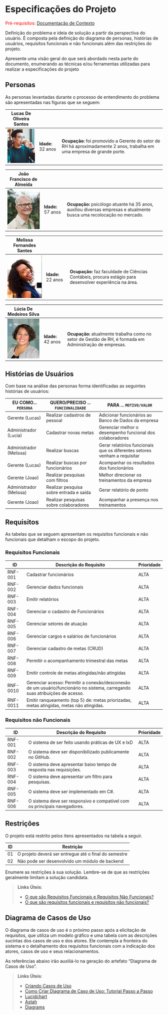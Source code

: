 # Especificações do Projeto

<span style="color:red">Pré-requisitos: <a href="1-Documentação de Contexto.md"> Documentação de Contexto</a></span>

Definição do problema e ideia de solução a partir da perspectiva do usuário. É composta pela definição do  diagrama de personas, histórias de usuários, requisitos funcionais e não funcionais além das restrições do projeto.

Apresente uma visão geral do que será abordado nesta parte do documento, enumerando as técnicas e/ou ferramentas utilizadas para realizar a especificações do projeto

## Personas

As personas levantadas durante o processo de entendimento do problema são apresentadas nas figuras que se seguem:

| **Lucas De Oliveira Santos** |      |      |
|------------------------------|------|------|
|<img src="/docs/img/photo-lucas.jpg"> | **Idade:** 32 anos  | **Ocupação:** foi promovido a Gerente do setor de RH há aproximadamente 2 anos, trabalha em uma empresa de grande porte.   |

| **João Francisco de Almeida** |      |      |
|-------------------------------|------|------|
|<img src="/docs/img/photo-joao.png"> | **Idade:** 57 anos  | **Ocupação:** psicólogo atuante há 35 anos, auxiliou diversas empresas e atualmente busca uma recolocação no mercado.       |

| **Melissa Fernandes Santos** |      |      |
|------------------------------|------|------|
|<img src="/docs/img/photo-melissa.jpng.jpeg"> | **Idade:** 22 anos  | **Ocupação:** faz faculdade de Ciências Contábeis, procura estágio para desenvolver experiência na área.                        |

| **Lúcia De Medeiros Silva** |      |      |
|-----------------------------|------|------|
|<img src="/docs/img/photo-lucia.png"> | **Idade:** 42 anos  | **Ocupação:** atualmente trabalha como no setor de Gestão de RH, é formada em Administração de empresas. |


## Histórias de Usuários

Com base na análise das personas forma identificadas as seguintes histórias de usuários:

|EU COMO... `PERSONA`| QUERO/PRECISO ... `FUNCIONALIDADE` |PARA ... `MOTIVO/VALOR`                 |
|--------------------|------------------------------------|----------------------------------------|
|Gerente (Lucas)  | Realizar cadastros de pessoal       | Adicionar funcionários ao Banco de Dados da empresa          |
|Administrador (Lucia)       | Cadastrar novas metas            | Gerenciar melhor o desempenho funcional dos colaboradores |
|Administrador (Melissa)  | Realizar buscas      | Gerar relatórios funcionais que os diferentes setores venham a requisitar       |
|Gerente (Lucas)  | Realizar buscas por funcionários      | Acompanhar os resultados dos funcionários        |
|Gerente (Joao)  | Realizar pesquisas com filtros     | Melhor direcionar os treinamentos da empresa         |
|Administrador (Melissa)  | Realizar pesquisa sobre entrada e saída      | Gerar relatório de ponto         |
|Gerente (Joao)  | Realizar pesquisas sobre colaboradores      | Acompanhar a presença nos treinamentos         |




## Requisitos

As tabelas que se seguem apresentam os requisitos funcionais e não funcionais que detalham o escopo do projeto.

### Requisitos Funcionais

|ID    | Descrição do Requisito  | Prioridade |
|-------|----------------------------|------|
|RNF-001| Cadastrar funcionários     | ALTA | 
|RNF-002| Gerenciar dados funcionais | ALTA | 
|RNF-003| Emitir relatórios          | ALTA | 
|RNF-004| Gerenciar o cadastro de Funcionários  | ALTA | 
|RNF-005| Gerenciar setores de atuação | ALTA | 
|RNF-006| Gerenciar cargos e salários de funcionários | ALTA | 
|RNF-007| Gerenciar cadastro de metas (CRUD) | ALTA | 
|RNF-008| Permitir o acompanhamento trimestral das metas | ALTA | 
|RNF-009| Emitir controle de metas atingidas/não atingidas| ALTA | 
|RNF-0010| Gerenciar acesso: Permitir a conexão/desconexão de um usuário/funcionário no sistema, carregando suas atribuições de acesso. | ALTA | 
|RNF-0011| Emitir ranqueamento (top 5) de: metas priorizadas, metas atingidas, metas não atingidas. | ALTA | 



### Requisitos não Funcionais

|ID     | Descrição do Requisito  |Prioridade |
|-------|----------------------------|------|
|RNF-001| O sistema de ser feito usando práticas de UX e IxD   | ALTA | 
|RNF-002| O sistema deve ser disponibilizado publicamente no GitHub. | ALTA | 
|RNF-003| O sistema deve apresentar baixo tempo de resposta nas requisições. | ALTA | 
|RNF-004| O sistema deve apresentar um filtro para pesquisas. | ALTA | 
|RNF-005| O sistema deve ser implementado em C#. | ALTA | 
|RNF-006| O sistema deve ser responsivo e compatível com os principais navegadores. | ALTA | 


## Restrições

O projeto está restrito pelos itens apresentados na tabela a seguir.

|ID| Restrição                                             |
|--|-------------------------------------------------------|
|01| O projeto deverá ser entregue até o final do semestre |
|02| Não pode ser desenvolvido um módulo de backend        |


Enumere as restrições à sua solução. Lembre-se de que as restrições geralmente limitam a solução candidata.

> **Links Úteis**:
> - [O que são Requisitos Funcionais e Requisitos Não Funcionais?](https://codificar.com.br/requisitos-funcionais-nao-funcionais/)
> - [O que são requisitos funcionais e requisitos não funcionais?](https://analisederequisitos.com.br/requisitos-funcionais-e-requisitos-nao-funcionais-o-que-sao/)

## Diagrama de Casos de Uso

O diagrama de casos de uso é o próximo passo após a elicitação de requisitos, que utiliza um modelo gráfico e uma tabela com as descrições sucintas dos casos de uso e dos atores. Ele contempla a fronteira do sistema e o detalhamento dos requisitos funcionais com a indicação dos atores, casos de uso e seus relacionamentos. 

As referências abaixo irão auxiliá-lo na geração do artefato “Diagrama de Casos de Uso”.

> **Links Úteis**:
> - [Criando Casos de Uso](https://www.ibm.com/docs/pt-br/elm/6.0?topic=requirements-creating-use-cases)
> - [Como Criar Diagrama de Caso de Uso: Tutorial Passo a Passo](https://gitmind.com/pt/fazer-diagrama-de-caso-uso.html/)
> - [Lucidchart](https://www.lucidchart.com/)
> - [Astah](https://astah.net/)
> - [Diagrams](https://app.diagrams.net/)
